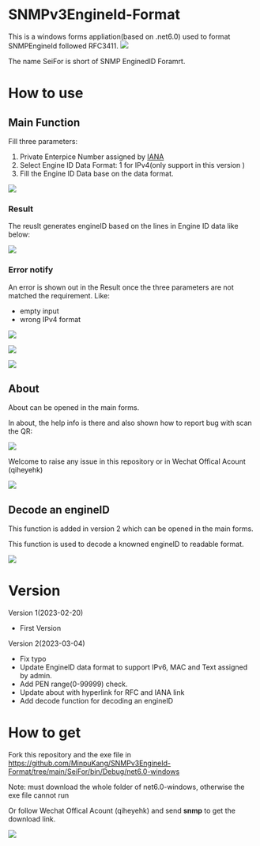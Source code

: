 # SNMPv3EngineId-Format
This is a windows forms appliation(based on .net6.0) used to format SNMPEngineId followed RFC3411.
![][1]

The name SeiFor is short of SNMP EnginedID Foramrt.

# How to use

## Main Function

Fill three parameters:
1. Private Enterpice Number assigned by [IANA](https://www.iana.org/assignments/enterprise-numbers)
2. Select Engine ID Data Format: 1 for IPv4(only support in this version )
3. Fill the Engine ID Data base on the data format.

![][2]

### Result
The reuslt generates engineID based on the lines in Engine ID data like below:

![][2]

### Error notify
An error is shown out in the Result once the three parameters are not matched the requirement. Like:
- empty input
- wrong IPv4 format

![][3]

![][4]

![][5]

## About
About can be opened in the main forms.

In about, the help info is there and also shown how to report bug with scan the QR:

![][6]

Welcome to raise any issue in this repository or in Wechat Offical Acount (qiheyehk)

![][7]

## Decode an engineID
This function is added in version 2 which can be opened in the main forms.

This function is used to decode a knowned engineID to readable format.

![][8]

# Version 
Version 1(2023-02-20)
- First Version

Version 2(2023-03-04)
- Fix typo
- Update EngineID data format to support IPv6, MAC and Text assigned by admin.
- Add PEN range(0-99999) check.
- Update about with hyperlink for RFC and IANA link
- Add decode function for decoding an engineID


# How to get
Fork this repository and the exe file in https://github.com/MinpuKang/SNMPv3EngineId-Format/tree/main/SeiFor/bin/Debug/net6.0-windows

Note: must download the whole folder of net6.0-windows, otherwise the exe file cannot run

Or follow Wechat Offical Acount (qiheyehk) and send **snmp** to get the download link.

![][7]



[1]: https://mmbiz.qpic.cn/mmbiz_png/QqiaFS6NT0eA6EWAZxwatygjwC4xo6jWhqrY2SynCJ1H0SeuvNN8dGJiaekUogTyiaYF12KRfUA12NOL6mic8Dngvg/0?wx_fmt=png


[2]: https://mmbiz.qpic.cn/mmbiz_gif/QqiaFS6NT0eA6EWAZxwatygjwC4xo6jWhDNSeR1TBpcia2S0vpABEnG4zBGUrWYsyJ9vicSicvfqiaXTUPVKBvPqrYQ/0?wx_fmt=gif


[3]: https://mmbiz.qpic.cn/mmbiz_gif/QqiaFS6NT0eA6EWAZxwatygjwC4xo6jWhYZqCrNsRzFhtKCOJ9buVibhvX6GiaaJ28ic1WUT7MfJGHicUCZHNmHaxWg/0?wx_fmt=gif


[4]: https://mmbiz.qpic.cn/mmbiz_png/QqiaFS6NT0eA6EWAZxwatygjwC4xo6jWhiasaxN7UvpeabEyEgsiarw9E5owakovbTEl2GAeg3gPrnYK9u8qmRn6A/0?wx_fmt=png


[5]: https://mmbiz.qpic.cn/mmbiz_png/QqiaFS6NT0eA6EWAZxwatygjwC4xo6jWhxUnORTBSbRRA9ic6TOiaV2aVCAIyBmslBg1sTg8W7R5iajEialE1xWI2Sw/0?wx_fmt=png


[6]: https://mmbiz.qpic.cn/mmbiz_png/QqiaFS6NT0eA6EWAZxwatygjwC4xo6jWhpqYDTbv7bEJ8EBtCZvTTBatBca973TeGN7uRopicy58ZxENEbCgoianQ/0?wx_fmt=png


[7]: https://mmbiz.qpic.cn/mmbiz_jpg/QqiaFS6NT0eCNHPVGlL7eS3WvZzMzLn95SVJVyDgsNNdEAxibsvkqnh3FzicaYJyUxYpv5u1vZn6cBfbhBLEEIHIw/0?wx_fmt=jpeg


[8]: https://mmbiz.qpic.cn/mmbiz_png/QqiaFS6NT0eCNHPVGlL7eS3WvZzMzLn95yFN13UqaKTiazFyIAuicvPZfkQKIgIichDB2JXQjdUbmVOll2P61DD5aQ/0?wx_fmt=png